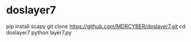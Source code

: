 # doslayer7

pip install scapy
git clone https://github.com/MDRCYBER/doslayer7.git
cd doslayer7
python layer7.py
